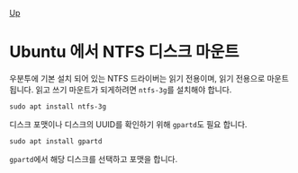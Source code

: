 [Up](./index.md)

# Ubuntu 에서 NTFS 디스크 마운트

우분투에 기본 설치 되어 있는 NTFS 드라이버는 읽기 전용이며, 읽기 전용으로 마운트 됩니다. 읽고 쓰기 마운트가 되게하려면 `ntfs-3g`를 설치해야 합니다.

```
sudo apt install ntfs-3g
```

디스크 포맷이나 디스크의 UUID를 확인하기 위해 `gpartd`도 필요 합니다.

```
sudo apt install gpartd
```



`gpartd`에서 해당 디스크를 선택하고 포맷을 합니다.

